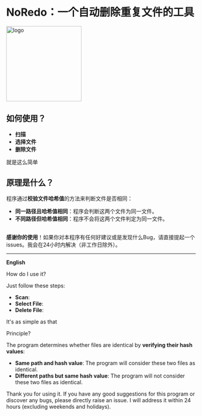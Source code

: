 # NoRedo：一个自动删除重复文件的工具

<img src="https://www.lp-gardenwalk.top/wp-content/uploads/2024/03/cropped-1710345033-bg_bggenerator_com-1.png" alt="logo" width="200" height="200">

## 如何使用？

- **扫描**
- **选择文件**
- **删除文件**

就是这么简单

## 原理是什么？

程序通过**校验文件哈希值**的方法来判断文件是否相同：
- **同一路径且哈希值相同**：程序会判断这两个文件为同一文件。
- **不同路径但哈希值相同**：程序不会将这两个文件判定为同一文件。

## 

**感谢你的使用**！如果你对本程序有任何好建议或是发现什么Bug，请直接提起一个issues。我会在24小时内解决（非工作日除外）。

---

**English**

How do I use it?

Just follow these steps:
- **Scan**: 
- **Select File**: 
- **Delete File**: 

It's as simple as that 

Principle?

The program determines whether files are identical by **verifying their hash values**:
- **Same path and hash value**: The program will consider these two files as identical.
- **Different paths but same hash value**: The program will not consider these two files as identical.

Thank you for using it. If you have any good suggestions for this program or discover any bugs, please directly raise an issue. I will address it within 24 hours (excluding weekends and holidays).
